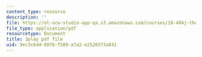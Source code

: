 ```yaml
---
content_type: resource
description: ''
file: https://ol-ocw-studio-app-qa.s3.amazonaws.com/courses/18-404j-theory-of-computation-fall-2020/9ec3c6d48876f589a7a2e2526573a841_TTArY7ojshU.pdf
file_type: application/pdf
resourcetype: Document
title: 3play pdf file
uid: 9ec3c6d4-8876-f589-a7a2-e2526573a841
---
```

